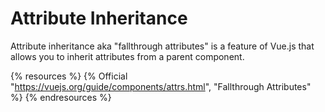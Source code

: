 # Attribute Inheritance

Attribute inheritance aka "fallthrough attributes" is a feature of Vue.js that allows you to inherit attributes from a parent component.

{% resources %}
  {% Official "https://vuejs.org/guide/components/attrs.html", "Fallthrough Attributes" %}
{% endresources %}

